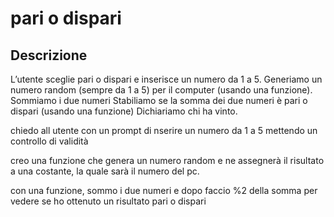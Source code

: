 pari o dispari
===
## Descrizione
L’utente sceglie pari o dispari e inserisce un numero da 1 a 5.
Generiamo un numero random (sempre da 1 a 5) per il computer (usando una funzione).
Sommiamo i due numeri
Stabiliamo se la somma dei due numeri è pari o dispari (usando una funzione)
Dichiariamo chi ha vinto.

chiedo all utente con un prompt di nserire un numero da 1 a 5 mettendo un controllo di validità

creo una funzione che genera un numero random e ne assegnerà il risultato a una costante, la quale sarà il numero del pc.


con una funzione, sommo i due numeri e dopo faccio %2 della somma per vedere se ho ottenuto un risultato pari o dispari  